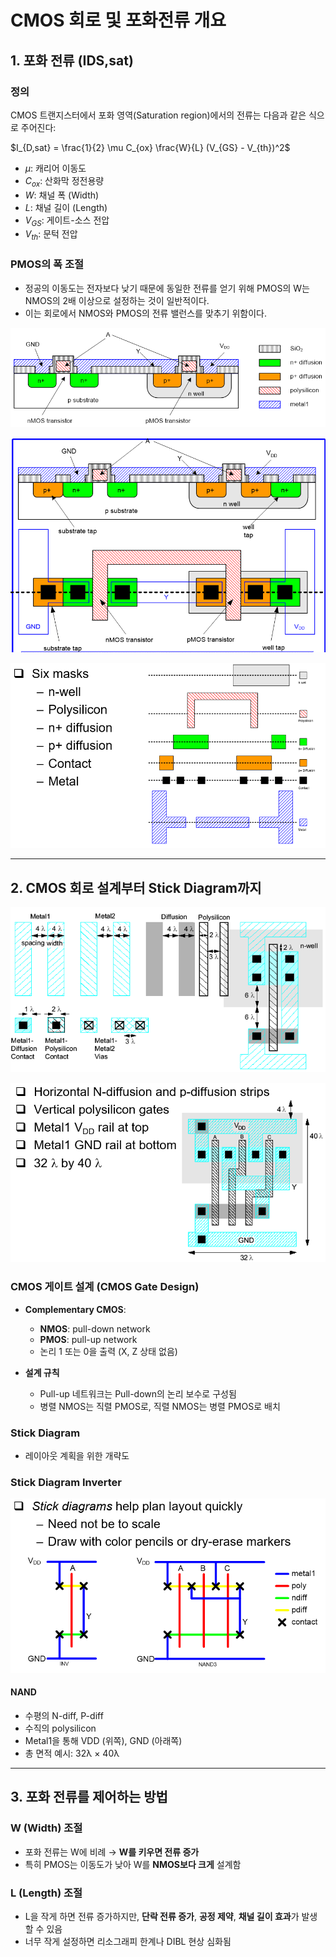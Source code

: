 # CMOS 회로 및 포화전류 개요

## 1. 포화 전류 (IDS,sat)

### 정의
CMOS 트랜지스터에서 포화 영역(Saturation region)에서의 전류는 다음과 같은 식으로 주어진다:

$I_{D,sat} = \frac{1}{2} \mu C_{ox} \frac{W}{L} (V_{GS} - V_{th})^2$

- $\mu$: 캐리어 이동도
- $C_{ox}$: 산화막 정전용량
- $W$: 채널 폭 (Width)
- $L$: 채널 길이 (Length)
- $V_{GS}$: 게이트-소스 전압
- $V_{th}$: 문턱 전압

### PMOS의 폭 조절
- 정공의 이동도는 전자보다 낮기 때문에 동일한 전류를 얻기 위해 PMOS의 W는 NMOS의 2배 이상으로 설정하는 것이 일반적이다.
- 이는 회로에서 NMOS와 PMOS의 전류 밸런스를 맞추기 위함이다.

<img src="./image/2025-06-19%2010%2022%2009.png" width="100%" height="50%" alt="CMOS"></img>   
   

<img src="./image/2025-06-19 14 10 26.png" width="100%" height="50%"></img>

<img src="./image/2025-06-19 14 10 44.png" width="100%" height="50%"></img>

---

## 2. CMOS 회로 설계부터 Stick Diagram까지

<img src="./image/2025-06-19 14 11 24.png" width="100%" height="50%"></img>

<img src="./image/2025-06-19 14 12 10.png" width="100%" height="50%"></img>


### CMOS 게이트 설계 (CMOS Gate Design)
- **Complementary CMOS**:
  - **NMOS**: pull-down network
  - **PMOS**: pull-up network
  - 논리 1 또는 0을 출력 (X, Z 상태 없음)

- **설계 규칙**
  - Pull-up 네트워크는 Pull-down의 논리 보수로 구성됨
  - 병렬 NMOS는 직렬 PMOS로, 직렬 NMOS는 병렬 PMOS로 배치

### Stick Diagram
- 레이아웃 계획을 위한 개략도


### Stick Diagram Inverter
<img src="./image/2025-06-19 14 12 27.png" width="100%" height="50%"></img>

#### NAND

- 수평의 N-diff, P-diff
- 수직의 polysilicon
- Metal1을 통해 VDD (위쪽), GND (아래쪽)
- 총 면적 예시: 32λ × 40λ

---

## 3. 포화 전류를 제어하는 방법

### W (Width) 조절
- 포화 전류는 W에 비례 → **W를 키우면 전류 증가**
- 특히 PMOS는 이동도가 낮아 W를 **NMOS보다 크게** 설계함

### L (Length) 조절
- L을 작게 하면 전류 증가하지만, **단락 전류 증가**, **공정 제약**, **채널 길이 효과**가 발생할 수 있음
- 너무 작게 설정하면 리소그래피 한계나 DIBL 현상 심화됨

